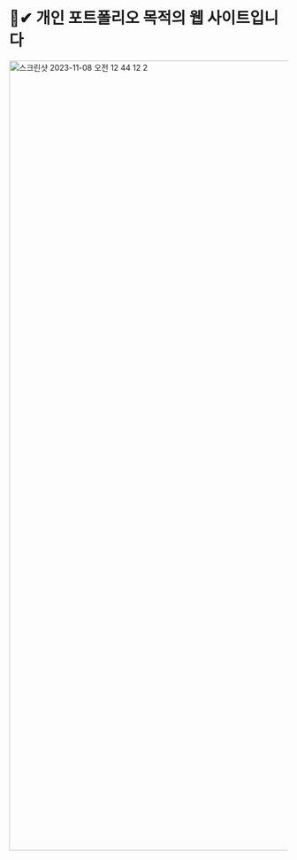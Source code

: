 <h1>✔︎ 개인 포트폴리오 목적의 웹 사이트입니다</h1>

<img width="1427" alt="스크린샷 2023-11-08 오전 12 44 12 2" src="https://github.com/novice1993/portfolio2/assets/130083496/3570eff3-e264-40d9-8cdd-3290f4668229">
